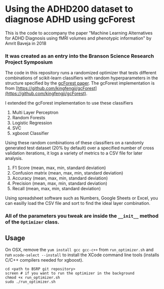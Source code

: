 # Using the ADHD200 dataset to diagnose ADHD using gcForest
This is the code to accompany the paper "Machine Learning Alternatives for ADHD Diagnosis using fMRI volumes and phenotypic information" by Amrit Baveja in 2018
### It was created as an entry into the Branson Science Research Project Symposium
The code in this repository runs a randomized optimizer that tests different combinations of scikit-learn classifiers with random hyperparameters in the structure specified by the [gcForest paper](https://arxiv.org/abs/1702.08835).
The gcForest implementation is from [https://github.com/kingfengji/gcForest](https://github.com/kingfengji/gcForest).

I extended the gcForest implementation to use these classifiers
1. Multi Layer Perceptron
2. Random Forests
3. Logistic Regression
4. SVC
5. xgboost Classifier

Using these random combinations of these classifiers on a randomly generated test dataset (20% by default) over a specified number of cross validation iterations, it logs a variety of metrics to a CSV file for later analysis.
1. F1 Score (mean, max, min, standard deviation)
2. Confusion matrix (mean, max, min, standard deviation)
3. Accuracy (mean, max, min, standard deviation)
4. Precision (mean, max, min, standard deviation)
5. Recall (mean, max, min, standard deviation)

Using spreadsheet software such as Numbers, Google Sheets or Excel, you can easilly load the CSV file and sort to find the ideal layer combination. 

### All of the parameters you tweak are inside the `__init__` method of the `Optimizer` class.

## Usage
On OSX, remove the `yum install gcc gcc-c++` from `run_optimizer.sh` and run `xcode-select --install` to install the XCode command line tools (installs C/C++ compilers needed for xgboost).

```
cd <path to BSRP git repository>
screen # if you want to run the optimizer in the background
chmod +x run_optimizer.sh
sudo ./run_optimizer.sh
```
